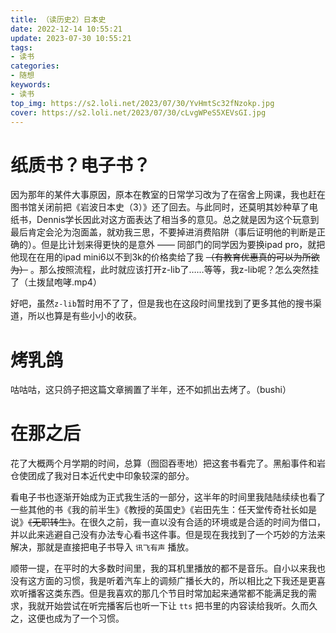 ```yaml
---
title: （读历史2）日本史
date: 2022-12-14 10:55:21
update: 2023-07-30 10:55:21
tags:
- 读书
categories:
- 随想
keywords:
- 读书
top_img: https://s2.loli.net/2023/07/30/YvHmtSc32fNzokp.jpg
cover: https://s2.loli.net/2023/07/30/cLvgWPeS5XEVsGI.jpg
---
```

# 纸质书？电子书？
因为那年的某件大事原因，原本在教室的日常学习改为了在宿舍上网课，我也赶在图书馆关闭前把《岩波日本史（3）》还了回去。与此同时，还莫明其妙种草了电纸书，Dennis学长因此对这方面表达了相当多的意见。总之就是因为这个玩意到最后肯定会沦为泡面盖，就劝我三思，不要掉进消费陷阱（事后证明他的判断是正确的）。但是比计划来得更快的是意外 —— 同部门的同学因为要换ipad pro，就把他现在在用的ipad mini6以不到3k的价格卖给了我 ~~（有教育优惠真的可以为所欲为）~~ 。那么按照流程，此时就应该打开z-lib了……等等，我z-lib呢？怎么突然挂了（土拨鼠咆哮.mp4）

好吧，虽然`z-lib`暂时用不了了，但是我也在这段时间里找到了更多其他的搜书渠道，所以也算是有些小小的收获。

# 烤乳鸽
咕咕咕，这只鸽子把这篇文章搁置了半年，还不如抓出去烤了。（bushi）


# 在那之后
花了大概两个月学期的时间，总算（囫囵吞枣地）把这套书看完了。黑船事件和岩仓使团成了我对日本近代史中印象较深的部分。

看电子书也逐渐开始成为正式我生活的一部分，这半年的时间里我陆陆续续也看了一些其他的书《我的前半生》《教授的英国史》《岩田先生：任天堂传奇社长如是说》~~《无职转生》~~。在很久之前，我一直以没有合适的环境或是合适的时间为借口，并以此来逃避自己没有办法专心看书这件事。但是现在我找到了一个巧妙的方法来解决，那就是直接把电子书导入 `讯飞有声` 播放。

顺带一提，在平时的大多数时间里，我的耳机里播放的都不是音乐。自小以来我也没有这方面的习惯，我是听着汽车上的调频广播长大的，所以相比之下我还是更喜欢听播客这类东西。但是我喜欢的那几个节目时常加起来通常都不能满足我的需求，我就开始尝试在听完播客后也听一下让 `tts` 把书里的内容读给我听。久而久之，这便也成为了一个习惯。